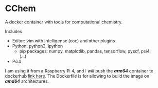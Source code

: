# CChem
A docker container with tools for computational chemistry.

Includes

- Editor: vim with intelligense (coc) and other plugins
- Python: python3, ipython
    - pip packages: numpy, matplotlib, pandas, tensorflow, pyscf, psi4, (...)
- Psi4

I am using it from a Raspberry Pi 4, and I *will* push the ***arm64*** container to dockerhub [link here]().
The Dockerfile is for allowing to build the image on ***amd64*** architectures.
